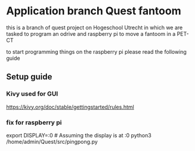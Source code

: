 # Application branch Quest fantoom
this is a branch of quest project on Hogeschool Utrecht in which we are tasked to program an odrive and raspberry pi to move a fantoom in a PET-CT


to start programming things on the raspberry pi please read the following guide
## Setup guide
### 






### Kivy used for GUI
https://kivy.org/doc/stable/gettingstarted/rules.html


### fix for raspberry pi 
export DISPLAY=:0  # Assuming the display is at :0
python3 /home/admin/Quest/src/pingpong.py

